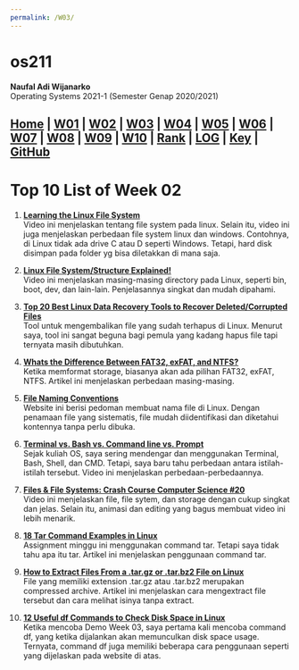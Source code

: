 ```yaml
---
permalink: /W03/
---
```

# os211

**Naufal Adi Wijanarko**<br>
Operating Systems 2021-1 (Semester Genap 2020/2021)

[Home](https://naufaladi35.github.io/os211/) |
[W01](https://naufaladi35.github.io/os211/W01/) |
[W02](https://naufaladi35.github.io/os211/W02/) |
[W03](https://naufaladi35.github.io/os211/W03/) |
[W04](https://naufaladi35.github.io/os211/W04/) |
[W05](https://naufaladi35.github.io/os211/W05/) |
[W06](https://naufaladi35.github.io/os211/W06/) |
[W07](https://naufaladi35.github.io/os211/W07/) |
[W08](https://naufaladi35.github.io/os211/W08/) |
[W09](https://naufaladi35.github.io/os211/W09/) |
[W10](https://naufaladi35.github.io/os211/W10/) |
[Rank](https://naufaladi35.github.io/os211/TXT/myrank.txt) |
[LOG](https://naufaladi35.github.io/os211/TXT/mylog.txt) |
[Key](https://naufaladi35.github.io/os211/TXT/mypubkey.txt) |
[GitHub](https://github.com/naufaladi35/os211)
---
# Top 10 List of Week 02

1. [**Learning the Linux File System**](https://www.youtube.com/watch?v=HIXzJ3Rz9po)<br>
    Video ini menjelaskan tentang file system pada linux. Selain itu, video ini juga menjelaskan perbedaan file system linux dan windows. Contohnya, di Linux tidak ada drive C atau D seperti Windows. Tetapi, hard disk disimpan pada folder yg bisa diletakkan di mana saja.

2. [**Linux File System/Structure Explained!**](https://www.youtube.com/watch?v=HbgzrKJvDRw)<br>
    Video ini menjelaskan masing-masing directory pada Linux, seperti bin, boot, dev, dan lain-lain. Penjelasannya singkat dan mudah dipahami.
    
3. [**Top 20 Best Linux Data Recovery Tools to Recover Deleted/Corrupted Files**](https://www.journaldev.com/36900/top-best-linux-data-recovery-tools)<br>
    Tool untuk mengembalikan file yang sudah terhapus di Linux. Menurut saya, tool ini sangat beguna bagi pemula yang kadang hapus file tapi ternyata masih dibutuhkan.
    
4. [**Whats the Difference Between FAT32, exFAT, and NTFS?**](https://www.howtogeek.com/235596/whats-the-difference-between-fat32-exfat-and-ntfs/)<br>
    Ketika memformat storage, biasanya akan ada pilihan FAT32, exFAT, NTFS. Artikel ini menjelaskan perbedaan masing-masing.
    
5. [**File Naming Conventions**](https://huridocs.org/resource-library/organising-a-collection-of-human-rights-information/file-naming-conventions/)<br>
    Website ini berisi pedoman membuat nama file di Linux. Dengan penamaan file yang sistematis, file mudah diidentifikasi dan diketahui kontennya tanpa perlu dibuka.
    
6. [**Terminal vs. Bash vs. Command line vs. Prompt**](https://www.youtube.com/watch?v=hMSByvFHOro)<br>
    Sejak kuliah OS, saya sering mendengar dan menggunakan Terminal, Bash, Shell, dan CMD. Tetapi, saya baru tahu perbedaan antara istilah-istilah tersebut. Video ini menjelaskan perbedaan-perbedaannya. 
    
7. [**Files & File Systems: Crash Course Computer Science #20**](https://www.youtube.com/watch?v=KN8YgJnShPM)<br>
    Video ini menjelaskan file, file sytem, dan storage dengan cukup singkat dan jelas. Selain itu, animasi dan editing yang bagus membuat video ini lebih menarik.
    
8. [**18 Tar Command Examples in Linux**](https://www.tecmint.com/18-tar-command-examples-in-linux/)<br>
    Assignment minggu ini menggunakan command tar. Tetapi saya tidak tahu apa itu tar. Artikel ini menjelaskan penggunaan command tar.
    
9. [**How to Extract Files From a .tar.gz or .tar.bz2 File on Linux**](https://www.howtogeek.com/409742/how-to-extract-files-from-a-.tar.gz-or-.tar.bz2-file-on-linux/)<br>
    File yang memiliki extension .tar.gz atau .tar.bz2 merupakan compressed archive. Artikel ini menjelaskan cara mengextract file tersebut dan cara melihat isinya tanpa extract.

10. [**12 Useful df Commands to Check Disk Space in Linux**](https://www.tecmint.com/how-to-check-disk-space-in-linux/)<br>
    Ketika mencoba Demo Week 03, saya pertama kali mencoba command df, yang ketika dijalankan akan memunculkan disk space usage. Ternyata, command df juga memiliki beberapa cara penggunaan seperti yang dijelaskan pada website di atas.
